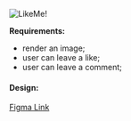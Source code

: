![LikeMe!](./design.gif)

**Requirements:**

- render an image;
- user can leave a like;
- user can leave a comment;

#### Design:

[Figma Link](https://www.figma.com/file/XYfn2FcxJoEGKnXIN0WsmS/Pinterest?node-id=0%3A1)

